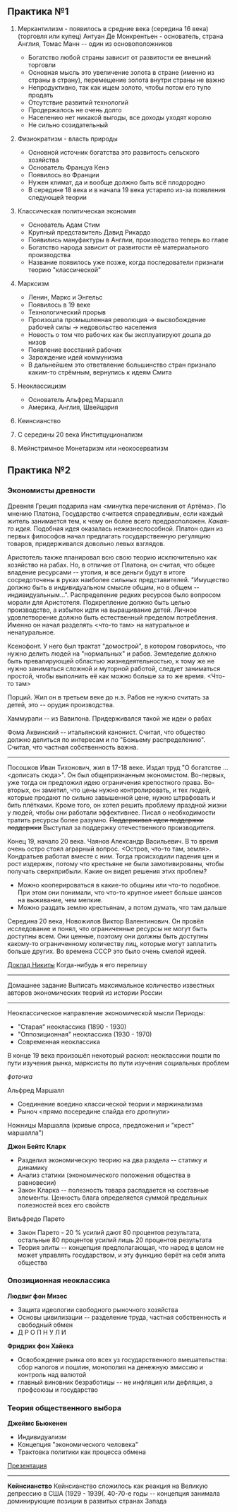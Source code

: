 

## Практика №1

1) Меркантилизм - появилось в средние века (середина 16 века) (торговля или купец) Антуан Де Монкрентьен - основатель, страна Англия, Томас Манн -- один из основоположников
	- Богатство любой страны зависит от развитости ее внешний торговли
	- Основная мысль это увеличение золота в стране (именно из страны в страну), перемещение золота внутри страны не важно
	- Непродуктивно, так как ищем золото, чтобы потом его тупо продать
	- Отсутствие развитий технологий
	- Продержалось не очень долго
	- Населению нет никакой выгоды, все доходы уходят королю
	- Не сильно созидательный


2) Физиократизм - власть природы 
	- Основной источник богатства это развитость сельского хозяйства
	- Основатель Француа Кенэ
	- Появилось во Франции
	- Нужен климат, да и вообще должно быть всё плодородно
	- В середине 18 века и в начала 19 века устарело из-за появления следующей теории

3) Классическая политическая экономия
	- Основатель Адам Стим
	- Крупный представитель Давид Рикардо 
	- Появились мануфактуры в Англии, производство теперь во главе
	- Богатство народа зависит от развитости её материального производства
	- Название появилось уже позже, когда последователи признали теорию "классической"

4) Марксизм
	- Ленин, Маркс и Энгельс
	- Появилось в 19 веке
	- Технологический прорыв
	- Произошла промышленная революция -> высвобождение рабочей силы -> недовольство населения
	- Новость о том что рабочих как бы эксплуатируют дошла до низов
	- Появление восстаний рабочих
	- Зарождение идей коммунизма
	- В дальнейшем это ответвление большинство стран признало каким-то стрёмным, вернулись к идеям Смита

5) Неоклассицизм
	- Основатель Альфред Маршалл
	- Америка, Англия, Швейцария

6) Кеинсианство

7) С середины 20 века Инститцуционализм

8) Мейнстримное Монетаризм или неокосерватизм

## Практика №2
### Экономисты древности
Древняя Греция подарила нам <минутка перечисления от Артёма>.
По мнению Платона, Государство считается справедливым, если каждый житель занимается тем, к чему он более всего предрасположен. *Какая-то идея*. Подобная идея оказалась нежизнеспособной. Платон один из первых философов начал предлагать государственную регуляцию товаров, придерживался довольно левых взглядов. 

Аристотель также планировал всю свою теорию исключительно как хозяйство на рабах. Но, в отличие от Платона, он считал, что общее владение ресурсами -- утопия, и все деньги будут в итоге сосредоточены в руках наиболее сильных представителей. "Имущество должно быть в индивидуальном смысле общим, но в общем -- индивидуальным...".  Распределение редких ресурсов было вопросом морали для Аристотеля. Подкрепление должно быть целью производство, а избыток идти на выращивание детей. Личное удовлетворение должно быть естественный пределом потребления. Именно он начал разделять <что-то там> на натуральное и ненатуральное. 

Ксенофонт. У него был трактат "домострой", в котором говорилось, что нужно делить людей на "нормальных" и рабов. 
Земледелие должно быть превалирующей областью жизнедеятельностью, к тому же не нужно заниматься сложной и муторной работой, следует заниматься простой, чтобы выполнить её как можно больше за то же время. <Что-то там>

Порций. Жил он в третьем веке до н.э. Рабов не нужно считать за детей, это -- орудия производства. 

Хаммурапи -- из Вавилона. Придерживался такой же идеи о рабах

Фома Аквинский -- итальянский канонист. Считал, что общество должно делиться по интересам и по "Божьему распределению". Считал, что частная собственность важна.

---
Посошков Иван Тихонович, жил в 17-18 веке. Издал труд "О богатстве ...<дописать сюда>". Он был общепризнанным экономистом. Во-первых, уже тогда он предложил идею ограничения крепостного права. Во-вторых, он заметил, что цены нужно контролировать, и тех людей, которые продают по сильно завышенной цене, нужно штрафовать и бить плётками. Кроме того, он хотел решить проблему праздной жизни у людей, чтобы они работали эффективнее. Писал о необходимости тратить ресурсы более разумно. ~~Поддерживал идеи поддержки поддержки~~
Выступал за поддержку отечественного производителя. 

Конец 19, начало 20 века. Чаянов Александр Васильевич. 
В то время очень остро стоял аграрный вопрос. <Остров, что-то там, земля>. Кондратьев работал вместе с ним. Тогда происходили падения цен и рост издержек, потому что крестьяне не были замотивированы, чтобы получать сверхприбыли. Какие он видел решения этих проблем? 
* Можно кооперироваться в какие-то общины или что-то подобное. При этом они понимали, что что-то крупное имеет больше шансов на выживание, чем мелкие. 
* Можно раздать землю крестьянам, а потом думать, что там дальше

Середина 20 века, Новожилов Виктор Валентинович. Он провёл исследование и понял, что ограниченные ресурсы не могут быть доступны всем. Они ценные, поэтому они должны быть доступны какому-то ограниченному количеству лиц, которые могут заплатить больше других. Во времена СССР это было очень смелой идеей. 
  
  [Доклад Никиты](https://ibb.co/hKtTbh6)
  Когда-нибудь я его перепишу
  ___
Домашнее задание
Выписать максимальное количество известных авторов экономических теорий из истории России 

---

Неоклассическое направление экономической мысли 
Периоды:
* "Старая" неоклассика (1890 - 1930)
* "Оппозиционная" неоклассика (1930 - 1970)
* Современная неоклассика

В конце 19 века произошёл некоторый раскол: неоклассики пошли по пути изучения рынка, марксисты по пути изучения социальных проблем 

 *фоточка*

Альфред Маршалл
* Соединение воедино классической теории и маржинализма
* Рыноч <прямо посередине слайда его дропнули>


Ножницы Маршалла (кривые спроса, предложения и "крест" маршалла")

__Джон Бейтс Кларк__
* Разделил экономическую теорию на два раздела -- статику и динамику
* Анализ статики (экономического положения общества в равновесии)
* Закон Кларка -- полезность товара распадается на составные элементы. Ценность блага определяется суммой предельных полезностей всех его свойств

Вильфредо Парето 
* Закон Парето - 20 % усилий дают 80 процентов результата, остальные 80 процентов усилий лишь 20 процентов результата
* Теория элиты -- концепция предполагающая, что народ в целом не может управлять государством, и эту функцию берёт на себя элита общества

### Опозиционная неоклассика 
**Людвиг фон Мизес**
* Защита идеологии свободного рыночного хозяйства
* Основы цивилизации -- разделение труда, частная собственность и свободный обмен
* Д Р О П Н У Л И 

**Фридрих фон Хайека**
* Освобождение рынка ото всех уз государственного вмешательства: сбор налогов и пошлин, монополия на денежную эмиссию и контроль над валютой
* главный виновник безработицы -- не инфляция или дефляция, а профсоюзы и государство

### Теория общественного выбора
**Джеймс Бьюкенен** 
* Индивидуализм
* Концепция "экономического человека"
* Трактовка политики как процесса обмена

[Презентация](https://docs.google.com/presentation/d/1cusmgh7f-BgqKoeQmkCb6UH0TDMh8EmouNmbBTdlyFc/)

___
**Кейнсианство**
Кейнсианство сложилось как реакция на Великую депрессию в США (1929 - 1939(. 
40-70-е годы -- концепция занимала доминирующие позиции в развитых странах Запада

<!--stackedit_data:
eyJoaXN0b3J5IjpbLTE2MDAyODk1MjQsLTExODk3MzYyNjIsLT
k3Njg2NDAyNCwtMTIwMzYzODgyMl19
-->